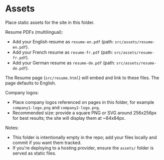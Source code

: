 # Assets

Place static assets for the site in this folder.

Resume PDFs (multilingual):

- Add your English resume as `resume-en.pdf` (path: `src/assets/resume-en.pdf`).
- Add your French resume as `resume-fr.pdf` (path: `src/assets/resume-fr.pdf`).
- Add your German resume as `resume-de.pdf` (path: `src/assets/resume-de.pdf`).

The Resume page (`src/resume.html`) will embed and link to these files. The page defaults to English.

Company logos:

- Place company logos referenced on pages in this folder, for example `company1-logo.png` and `company2-logo.png`.
- Recommended size: provide a square PNG or SVG around 256x256px for best results; the site will display them at ~84x84px.

Notes:

- This folder is intentionally empty in the repo; add your files locally and commit if you want them tracked.
- If you're deploying to a hosting provider, ensure the `assets/` folder is served as static files.
